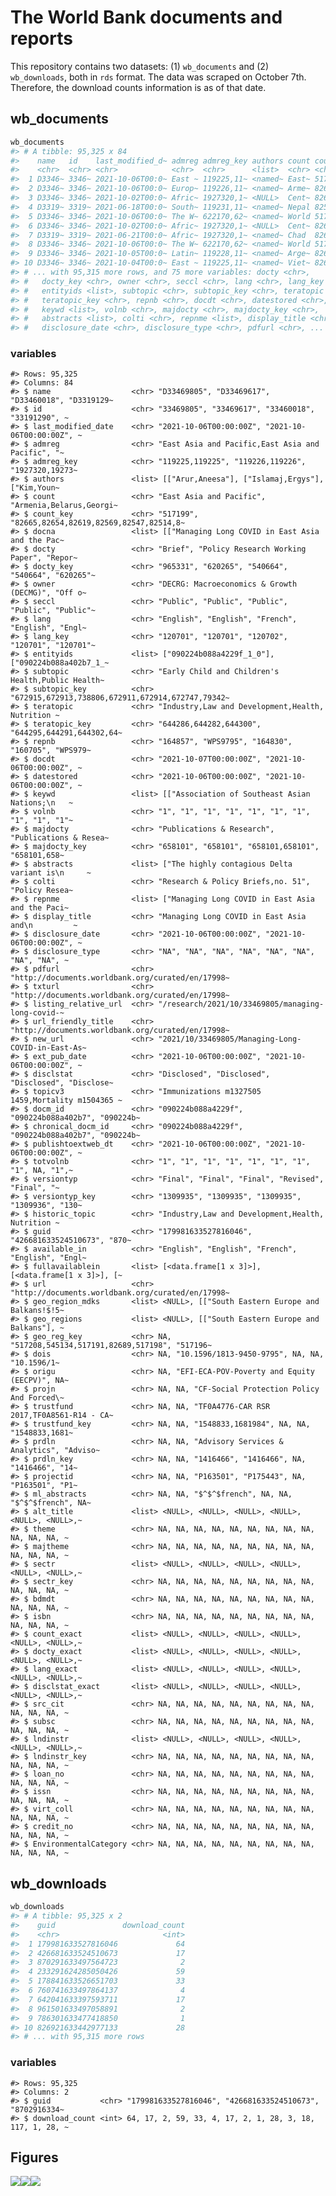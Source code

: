 
<!-- README.md is generated from README.Rmd. Please edit that file -->

# The World Bank documents and reports

<!-- badges: start -->
<!-- badges: end -->

This repository contains two datasets: (1) `wb_documents` and (2)
`wb_downloads`, both in `rds` format. The data was scraped on October
7th. Therefore, the download counts information is as of that date.

## wb_documents

``` r
wb_documents
#> # A tibble: 95,325 x 84
#>    name   id    last_modified_d~ admreg admreg_key authors count count_key docna
#>    <chr>  <chr> <chr>            <chr>  <chr>      <list>  <chr> <chr>     <lis>
#>  1 D3346~ 3346~ 2021-10-06T00:0~ East ~ 119225,11~ <named~ East~ 517199    <nam~
#>  2 D3346~ 3346~ 2021-10-06T00:0~ Europ~ 119226,11~ <named~ Arme~ 82665,82~ <nam~
#>  3 D3346~ 3346~ 2021-10-02T00:0~ Afric~ 1927320,1~ <NULL>  Cent~ 82657     <nam~
#>  4 D3319~ 3319~ 2021-06-18T00:0~ South~ 119231,11~ <named~ Nepal 82535     <nam~
#>  5 D3346~ 3346~ 2021-10-06T00:0~ The W~ 622170,62~ <named~ World 517191    <nam~
#>  6 D3346~ 3346~ 2021-10-02T00:0~ Afric~ 1927320,1~ <NULL>  Cent~ 82657     <nam~
#>  7 D3319~ 3319~ 2021-06-21T00:0~ Afric~ 1927320,1~ <named~ Chad  82693     <nam~
#>  8 D3346~ 3346~ 2021-10-06T00:0~ The W~ 622170,62~ <named~ World 517191    <nam~
#>  9 D3346~ 3346~ 2021-10-05T00:0~ Latin~ 119228,11~ <named~ Arge~ 82668     <nam~
#> 10 D3346~ 3346~ 2021-10-04T00:0~ East ~ 119225,11~ <named~ Viet~ 82695     <nam~
#> # ... with 95,315 more rows, and 75 more variables: docty <chr>,
#> #   docty_key <chr>, owner <chr>, seccl <chr>, lang <chr>, lang_key <chr>,
#> #   entityids <list>, subtopic <chr>, subtopic_key <chr>, teratopic <chr>,
#> #   teratopic_key <chr>, repnb <chr>, docdt <chr>, datestored <chr>,
#> #   keywd <list>, volnb <chr>, majdocty <chr>, majdocty_key <chr>,
#> #   abstracts <list>, colti <chr>, repnme <list>, display_title <chr>,
#> #   disclosure_date <chr>, disclosure_type <chr>, pdfurl <chr>, ...
```

### variables

    #> Rows: 95,325
    #> Columns: 84
    #> $ name                  <chr> "D33469805", "D33469617", "D33460018", "D3319129~
    #> $ id                    <chr> "33469805", "33469617", "33460018", "33191290", ~
    #> $ last_modified_date    <chr> "2021-10-06T00:00:00Z", "2021-10-06T00:00:00Z", ~
    #> $ admreg                <chr> "East Asia and Pacific,East Asia and Pacific", "~
    #> $ admreg_key            <chr> "119225,119225", "119226,119226", "1927320,19273~
    #> $ authors               <list> [["Arur,Aneesa"], ["Islamaj,Ergys"], ["Kim,Youn~
    #> $ count                 <chr> "East Asia and Pacific", "Armenia,Belarus,Georgi~
    #> $ count_key             <chr> "517199", "82665,82654,82619,82569,82547,82514,8~
    #> $ docna                 <list> [["Managing Long COVID in East Asia and the Pac~
    #> $ docty                 <chr> "Brief", "Policy Research Working Paper", "Repor~
    #> $ docty_key             <chr> "965331", "620265", "540664", "540664", "620265"~
    #> $ owner                 <chr> "DECRG: Macroeconomics & Growth (DECMG)", "Off o~
    #> $ seccl                 <chr> "Public", "Public", "Public", "Public", "Public"~
    #> $ lang                  <chr> "English", "English", "French", "English", "Engl~
    #> $ lang_key              <chr> "120701", "120701", "120702", "120701", "120701"~
    #> $ entityids             <list> ["090224b088a4229f_1_0"], ["090224b088a402b7_1_~
    #> $ subtopic              <chr> "Early Child and Children's Health,Public Health~
    #> $ subtopic_key          <chr> "672915,672913,738806,672911,672914,672747,79342~
    #> $ teratopic             <chr> "Industry,Law and Development,Health, Nutrition ~
    #> $ teratopic_key         <chr> "644286,644282,644300", "644295,644291,644302,64~
    #> $ repnb                 <chr> "164857", "WPS9795", "164830", "160705", "WPS979~
    #> $ docdt                 <chr> "2021-10-07T00:00:00Z", "2021-10-06T00:00:00Z", ~
    #> $ datestored            <chr> "2021-10-06T00:00:00Z", "2021-10-06T00:00:00Z", ~
    #> $ keywd                 <list> [["Association of Southeast Asian Nations;\n   ~
    #> $ volnb                 <chr> "1", "1", "1", "1", "1", "1", "1", "1", "1", "1"~
    #> $ majdocty              <chr> "Publications & Research", "Publications & Resea~
    #> $ majdocty_key          <chr> "658101", "658101", "658101,658101", "658101,658~
    #> $ abstracts             <list> ["The highly contagious Delta variant is\n     ~
    #> $ colti                 <chr> "Research & Policy Briefs,no. 51", "Policy Resea~
    #> $ repnme                <list> ["Managing Long COVID in East Asia and the Paci~
    #> $ display_title         <chr> "Managing Long COVID in East Asia and\n         ~
    #> $ disclosure_date       <chr> "2021-10-06T00:00:00Z", "2021-10-06T00:00:00Z", ~
    #> $ disclosure_type       <chr> "NA", "NA", "NA", "NA", "NA", "NA", "NA", "NA", ~
    #> $ pdfurl                <chr> "http://documents.worldbank.org/curated/en/17998~
    #> $ txturl                <chr> "http://documents.worldbank.org/curated/en/17998~
    #> $ listing_relative_url  <chr> "/research/2021/10/33469805/managing-long-covid-~
    #> $ url_friendly_title    <chr> "http://documents.worldbank.org/curated/en/17998~
    #> $ new_url               <chr> "2021/10/33469805/Managing-Long-COVID-in-East-As~
    #> $ ext_pub_date          <chr> "2021-10-06T00:00:00Z", "2021-10-06T00:00:00Z", ~
    #> $ disclstat             <chr> "Disclosed", "Disclosed", "Disclosed", "Disclose~
    #> $ topicv3               <chr> "Immunizations m1327505 1459,Mortality m1504365 ~
    #> $ docm_id               <chr> "090224b088a4229f", "090224b088a402b7", "090224b~
    #> $ chronical_docm_id     <chr> "090224b088a4229f", "090224b088a402b7", "090224b~
    #> $ publishtoextweb_dt    <chr> "2021-10-06T00:00:00Z", "2021-10-06T00:00:00Z", ~
    #> $ totvolnb              <chr> "1", "1", "1", "1", "1", "1", "1", "1", NA, "1",~
    #> $ versiontyp            <chr> "Final", "Final", "Final", "Revised", "Final", "~
    #> $ versiontyp_key        <chr> "1309935", "1309935", "1309935", "1309936", "130~
    #> $ historic_topic        <chr> "Industry,Law and Development,Health, Nutrition ~
    #> $ guid                  <chr> "179981633527816046", "426681633524510673", "870~
    #> $ available_in          <chr> "English", "English", "French", "English", "Engl~
    #> $ fullavailablein       <list> [<data.frame[1 x 3]>], [<data.frame[1 x 3]>], [~
    #> $ url                   <chr> "http://documents.worldbank.org/curated/en/17998~
    #> $ geo_region_mdks       <list> <NULL>, [["South Eastern Europe and Balkans!$!5~
    #> $ geo_regions           <list> <NULL>, [["South Eastern Europe and Balkans"], ~
    #> $ geo_reg_key           <chr> NA, "517208,545134,517191,82689,517198", "517196~
    #> $ dois                  <chr> NA, "10.1596/1813-9450-9795", NA, NA, "10.1596/1~
    #> $ origu                 <chr> NA, "EFI-ECA-POV-Poverty and Equity (EECPV)", NA~
    #> $ projn                 <chr> NA, NA, "CF-Social Protection Policy And Forced\~
    #> $ trustfund             <chr> NA, NA, "TF0A4776-CAR RSR 2017,TF0A8561-R14 - CA~
    #> $ trustfund_key         <chr> NA, NA, "1548833,1681984", NA, NA, "1548833,1681~
    #> $ prdln                 <chr> NA, NA, "Advisory Services & Analytics", "Adviso~
    #> $ prdln_key             <chr> NA, NA, "1416466", "1416466", NA, "1416466", "14~
    #> $ projectid             <chr> NA, NA, "P163501", "P175443", NA, "P163501", "P1~
    #> $ ml_abstracts          <chr> NA, NA, "$^$^$french", NA, NA, "$^$^$french", NA~
    #> $ alt_title             <list> <NULL>, <NULL>, <NULL>, <NULL>, <NULL>, <NULL>,~
    #> $ theme                 <chr> NA, NA, NA, NA, NA, NA, NA, NA, NA, NA, NA, NA, ~
    #> $ majtheme              <chr> NA, NA, NA, NA, NA, NA, NA, NA, NA, NA, NA, NA, ~
    #> $ sectr                 <list> <NULL>, <NULL>, <NULL>, <NULL>, <NULL>, <NULL>,~
    #> $ sectr_key             <chr> NA, NA, NA, NA, NA, NA, NA, NA, NA, NA, NA, NA, ~
    #> $ bdmdt                 <chr> NA, NA, NA, NA, NA, NA, NA, NA, NA, NA, NA, NA, ~
    #> $ isbn                  <chr> NA, NA, NA, NA, NA, NA, NA, NA, NA, NA, NA, NA, ~
    #> $ count_exact           <list> <NULL>, <NULL>, <NULL>, <NULL>, <NULL>, <NULL>,~
    #> $ docty_exact           <list> <NULL>, <NULL>, <NULL>, <NULL>, <NULL>, <NULL>,~
    #> $ lang_exact            <list> <NULL>, <NULL>, <NULL>, <NULL>, <NULL>, <NULL>,~
    #> $ disclstat_exact       <list> <NULL>, <NULL>, <NULL>, <NULL>, <NULL>, <NULL>,~
    #> $ src_cit               <chr> NA, NA, NA, NA, NA, NA, NA, NA, NA, NA, NA, NA, ~
    #> $ subsc                 <chr> NA, NA, NA, NA, NA, NA, NA, NA, NA, NA, NA, NA, ~
    #> $ lndinstr              <list> <NULL>, <NULL>, <NULL>, <NULL>, <NULL>, <NULL>,~
    #> $ lndinstr_key          <chr> NA, NA, NA, NA, NA, NA, NA, NA, NA, NA, NA, NA, ~
    #> $ loan_no               <chr> NA, NA, NA, NA, NA, NA, NA, NA, NA, NA, NA, NA, ~
    #> $ issn                  <chr> NA, NA, NA, NA, NA, NA, NA, NA, NA, NA, NA, NA, ~
    #> $ virt_coll             <chr> NA, NA, NA, NA, NA, NA, NA, NA, NA, NA, NA, NA, ~
    #> $ credit_no             <chr> NA, NA, NA, NA, NA, NA, NA, NA, NA, NA, NA, NA, ~
    #> $ EnvironmentalCategory <chr> NA, NA, NA, NA, NA, NA, NA, NA, NA, NA, NA, NA, ~

## wb_downloads

``` r
wb_downloads
#> # A tibble: 95,325 x 2
#>    guid               download_count
#>    <chr>                       <int>
#>  1 179981633527816046             64
#>  2 426681633524510673             17
#>  3 870291633497564723              2
#>  4 233291624285050426             59
#>  5 178841633526651703             33
#>  6 760741633497864137              4
#>  7 642041633397593711             17
#>  8 961501633497058891              2
#>  9 786301633477418850              1
#> 10 826921633442977133             28
#> # ... with 95,315 more rows
```

### variables

    #> Rows: 95,325
    #> Columns: 2
    #> $ guid           <chr> "179981633527816046", "426681633524510673", "8702916334~
    #> $ download_count <int> 64, 17, 2, 59, 33, 4, 17, 2, 1, 28, 3, 18, 117, 1, 28, ~

## Figures

![](figs/downloads_year.png)<!-- -->![](figs/downloads_counts.png)<!-- -->![](figs/table_downloads.png)<!-- -->

